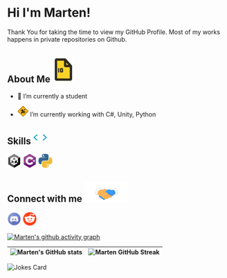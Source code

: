<h1> Hi I'm Marten!</h1>
<p align="center">
</p>

<div size="20px">  Thank You for taking the time to view my GitHub Profile. Most of my works happens in private repositories on Github.
</div>

<h2> About Me <img src="https://raw.githubusercontent.com/MartenEMD/MartenEMD/main/data/File.gif" width="50px"></h2>

- 🔭 I’m currently a student
  
- <img width="25px" src="https://raw.githubusercontent.com/MartenEMD/MartenEMD/main/data/Construction.png"> I’m currently working with C#, Unity, Python
  

<h2> Skills <img src="https://raw.githubusercontent.com/MartenEMD/MartenEMD/main/data/Code.webp" width="32px"> </h2>
<p float="left">
  <img width="32px" src="https://raw.githubusercontent.com/MartenEMD/MartenEMD/main/data/Unity.png">
  <img width="32px" src="https://raw.githubusercontent.com/MartenEMD/MartenEMD/main/data/C%23.png">
  <img width="32px" src="https://raw.githubusercontent.com/MartenEMD/MartenEMD/main/data/Python.png">
</p>


<h2> Connect with me <img src="https://raw.githubusercontent.com/MartenEMD/MartenEMD/main/data/Connect.gif" width="100px"> </h2>
<p float="left">
  <a href="https://discordapp.com/users/479713616572973086"><img width="32px" src="https://raw.githubusercontent.com/MartenEMD/MartenEMD/main/data/Discord.png"></a>
  <a href="https://www.reddit.com/user/Marten_CSharp"><img width="32px" src="https://raw.githubusercontent.com/MartenEMD/MartenEMD/main/data/Reddit.png"></a>
</p>

[![Marten's github activity graph](https://activity-graph.herokuapp.com/graph?username=MartenEMD&custom_title=Marten's+activity&theme=react-dark&count_private=true&hide_border=true)](https://github.com/MartenEMD/github-readme-activity-graph)

| ![Marten's GitHub stats](https://github-readme-stats.vercel.app/api?username=MartenEMD&show_icons=true&theme=radical&include_all_commits=true&count_private=true) | ![Marten GitHub Streak](https://github-readme-streak-stats.herokuapp.com/?user=MartenEMD&theme=tokyonight&count_private=true) |
| --- | --- |

![Jokes Card](https://readme-jokes.vercel.app/api?theme=tokyonight)
<br>
